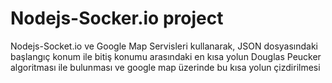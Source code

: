 ﻿# Nodejs-Socker.io project
 
Nodejs-Socket.io ve Google Map Servisleri kullanarak, JSON dosyasındaki başlangıç konum ile bitiş konumu arasındaki en kısa yolun Douglas Peucker algoritması ile bulunması ve google map üzerinde bu kısa yolun çizdirilmesi



